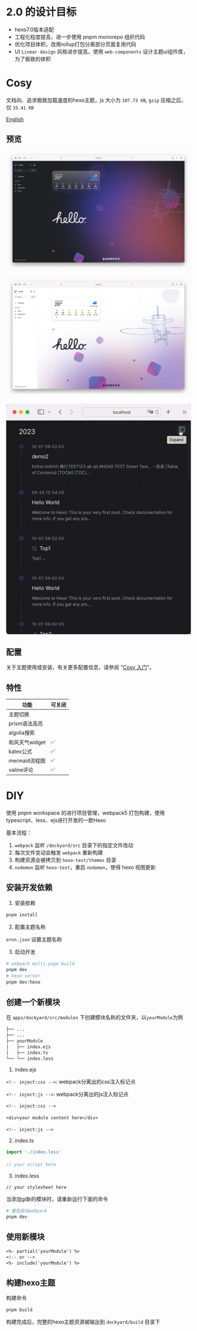 # 2.0 的设计目标

- hexo7.0版本适配
- 工程化程度提高，进一步使用 pnpm monorepo 组织代码
- 优化项目体积，改用rollup打包分离部分页面复用代码
- UI `Linear design` 风格进步提高，使用 `web-components` 设计主题ui组件库，为了极致的体积

# Cosy

文档向、追求极致加载速度的hexo主题，js 大小为 `107.73 KB`,  `gzip` 压缩之后，仅 `33.41 KB`

[English](README.md)

## 预览

![黑暗模式](https://raw.githubusercontent.com/17px/assets-storage/main/hexo-theme-linear-dark.png)

![日间模式](https://raw.githubusercontent.com/17px/assets-storage/main/hexo-theme-linear-light.png)

![搜图](https://raw.githubusercontent.com/17px/assets-storage/main/hexo-theme-linear-search.gif)

## 配置

关于主题使用或安装，有关更多配置信息，请参阅 "[Cosy 入门](https://mozzie.cn/2023/10/21/Cosy%20%E5%85%A5%E9%97%A8/)"。

## 特性

| 功能           | 可关闭 |
| -------------- | ------ |
| 主题切换       |        |
| prism语法高亮  |        |
| algolia搜索    |        |
| 和风天气widget | ✅      |
| katex公式      | ✅      |
| mermaid流程图  | ✅      |
| valine评论     | ✅      |


# DIY

使用 pnpm workspace 的进行项目管理，webpack5 打包构建，使用 typescript、less、ejs进行开发的一款Hexo

基本流程：

1. `webpack` 监听 `/dockyard/src` 目录下的指定文件改动
2. 每次文件变动会触发 `webpack` 重新构建
3. 构建资源会被拷贝到 `hexo-test/themes` 目录
4. `nodemon` 监听 `hexo-test`，重启 `nodemon`，使得 hexo 视图更新

## 安装开发依赖

1. 安装依赖

```bash
pnpm install
```

2. 配置主题名称

`ornn.json` 设置主题名称

3. 启动开发

```bash
# webpack multi-page build
pnpm dev
# hexo server
pnpm dev:hexo
```


## 创建一个新模块

在 `apps/dockyard/src/modules` 下创建模块名称的文件夹，以`yourModule`为例

```
├── ...
├── ...
├── yourModule
│   ├── index.ejs
│   ├── index.ts
└── └── index.less
```

1. index.ejs

`<!-- inject:css -->`:  webpack分离出的css注入标记点  

`<!-- inject:js -->`:  webpack分离出的js注入标记点

```ejs
<!-- inject:css -->

<div>your module content here</div>

<!-- inject:js -->
```

2. index.ts

```ts
import './index.less'

// your script here
```

3. index.less

```less
// your stylesheet here
```

当添加gi新的模块时，请重新运行下面的命令

```bash
# 重启启动webpack
pnpm dev
```

## 使用新模块

```ejs
<%- partial('yourModule') %>
<!-- or -->
<%- include('yourModule') %>
```

## 构建hexo主题

构建命令

```bash
pnpm build
```

构建完成后，完整的hexo主题资源被输出到 `dockyard/build` 目录下